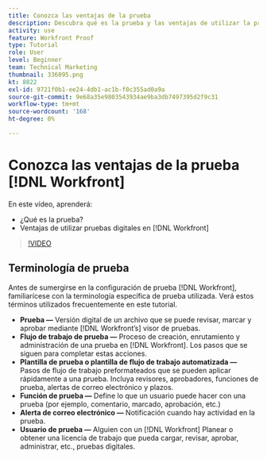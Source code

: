 ```yaml
---
title: Conozca las ventajas de la prueba
description: Descubra qué es la prueba y las ventajas de utilizar la prueba digital en [!DNL  Workfront].
activity: use
feature: Workfront Proof
type: Tutorial
role: User
level: Beginner
team: Technical Marketing
thumbnail: 336095.png
kt: 8822
exl-id: 9721f0b1-ee24-4db1-ac1b-f0c355ad0a9a
source-git-commit: 9e68a35e9803543934ae9ba3db7497395d2f9c31
workflow-type: tm+mt
source-wordcount: '168'
ht-degree: 0%

---
```


# Conozca las ventajas de la prueba [!DNL Workfront]

En este vídeo, aprenderá:

* ¿Qué es la prueba?
* Ventajas de utilizar pruebas digitales en [!DNL Workfront]

>[!VIDEO](https://video.tv.adobe.com/v/336095/?quality=12)

## Terminología de prueba

Antes de sumergirse en la configuración de prueba [!DNL  Workfront], familiarícese con la terminología específica de prueba utilizada. Verá estos términos utilizados frecuentemente en este tutorial.

* **Prueba —** Versión digital de un archivo que se puede revisar, marcar y aprobar mediante [!DNL Workfront’s] visor de pruebas.
* **Flujo de trabajo de prueba —** Proceso de creación, enrutamiento y administración de una prueba en [!DNL Workfront]. Los pasos que se siguen para completar estas acciones.
* **Plantilla de prueba o plantilla de flujo de trabajo automatizada —** Pasos de flujo de trabajo preformateados que se pueden aplicar rápidamente a una prueba. Incluya revisores, aprobadores, funciones de prueba, alertas de correo electrónico y plazos.
* **Función de prueba —** Define lo que un usuario puede hacer con una prueba (por ejemplo, comentario, marcado, aprobación, etc.)
* **Alerta de correo electrónico —** Notificación cuando hay actividad en la prueba.
* **Usuario de prueba —** Alguien con un [!DNL Workfront] Planear o obtener una licencia de trabajo que pueda cargar, revisar, aprobar, administrar, etc., pruebas digitales.

